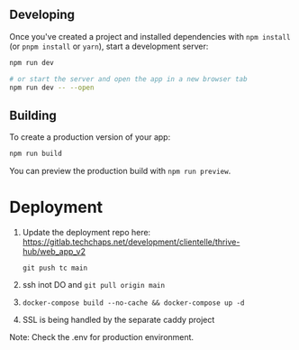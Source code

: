 
## Developing

Once you've created a project and installed dependencies with `npm install` (or `pnpm install` or `yarn`), start a development server:

```bash
npm run dev

# or start the server and open the app in a new browser tab
npm run dev -- --open
```

## Building

To create a production version of your app:

```bash
npm run build
```

You can preview the production build with `npm run preview`.

# Deployment
 1. Update the deployment repo here: https://gitlab.techchaps.net/development/clientelle/thrive-hub/web_app_v2

     ` git push tc main `
2. ssh inot DO and `git pull origin main`   
3. `docker-compose build --no-cache && docker-compose up -d`
4. SSL is being handled by the separate caddy project  

Note: Check the .env for production environment.